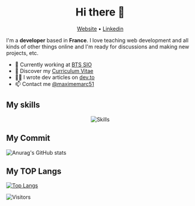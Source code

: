 <h1 align="center">Hi there 👋</h1>

<p align="center">
  <a href="https://www.maximemarc.pro/">Website</a> •
  <a href="https://www.linkedin.com/in/maximemarc51">Linkedin</a>
</p>

I'm a __developer__ based in __France__. I love teaching web development and all kinds of other things online and I'm ready for discussions and making new projects, etc.

* 💼 Currently working at [BTS SIO](http://www.sio-reims.fr) <br/>
* 🔖 Discover my [Curriculum Vitae](https://www.maximemarc.online/img/Maxime_MARC_CV.pdf)<br/>
* ✍🏻 I wrote dev articles on [dev.to](https://dev.to/maximemarc) <br/>
* 📫 Contact me [@maximemarc51](https://twitter.com/maximemarc51)

## My skills

<p align="center">
  <img align="center" alt="Skills" src="https://github.com/maximemarc/maximemarc/blob/main/img/pack.png" />
</p>

## My Commit

![Anurag's GitHub stats](https://github-readme-stats.vercel.app/api?username=maximemarc&show_icons=true&theme=radical)


## My TOP Langs

[![Top Langs](https://github-readme-stats.vercel.app/api/top-langs/?username=maximemarc&langs_count=8)](https://github.com/anuraghazra/github-readme-stats)



![Visitors](https://visitor-badge.laobi.icu/badge?page_id=maximemarc.maximemarc)
